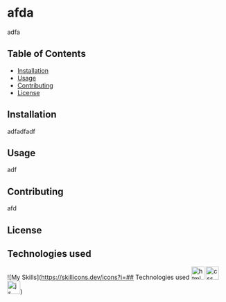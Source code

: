 # afda

adfa

## Table of Contents

- [Installation](#installation)
- [Usage](#usage)
- [Contributing](#contributing)
- [License](#license)

## Installation

adfadfadf

## Usage

adf

## Contributing

afd

## License



## Technologies used
![My Skills](https://skillicons.dev/icons?i=## Technologies used
<img src="icons/html.png" alt="html" width="30" height="30"> <img src="icons/css.png" alt="css" width="30" height="30"> <img src="icons/js.png" alt="js" width="30" height="30">)

